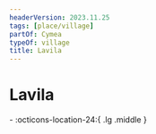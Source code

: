 ```yaml
---
headerVersion: 2023.11.25
tags: [place/village]
partOf: Cymea
typeOf: village
title: Lavila
---
```

# Lavila
<div class="grid cards ext-narrow-margin ext-one-column" markdown>
-    :octicons-location-24:{ .lg .middle }   
</div>



